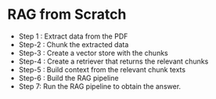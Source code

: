 # **RAG from Scratch**

- Step 1 : Extract data from the PDF
- Step-2 : Chunk the extracted data
- Step-3 : Create a vector store with the chunks
- Step-4 : Create a retriever that returns the relevant chunks
- Step-5 : Build context from the relevant chunk texts
- Step-6 : Build the RAG pipeline
- Step 7: Run the RAG pipeline to obtain the answer.
